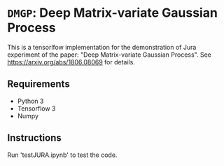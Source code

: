 # `DMGP`: Deep Matrix-variate Gaussian Process

This is a tensorlfow implementation for the demonstration of Jura experiment of the paper: "Deep Matrix-variate Gaussian Process".
See https://arxiv.org/abs/1806.08069 for details.

## Requirements

- Python 3
- Tensorflow 3
- Numpy

## Instructions

Run 'testJURA.ipynb' to test the code.
